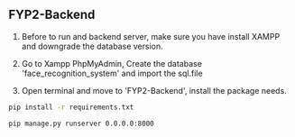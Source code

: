 ## FYP2-Backend

1. Before to run and backend server, make sure you have install XAMPP and downgrade the database version.

2. Go to Xampp PhpMyAdmin, Create the database 'face_recognition_system' and import the sql.file

3. Open terminal and move to 'FYP2-Backend', install the package needs.

  ```bash
  pip install -r requirements.txt   
  ```

  ```bash
  pip manage.py runserver 0.0.0.0:8000   
  ```
